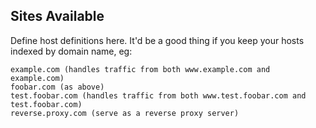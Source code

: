 Sites Available
---------------

Define host definitions here.
It'd be a good thing if you keep your hosts indexed by domain name, eg:

```
example.com (handles traffic from both www.example.com and example.com)
foobar.com (as above)
test.foobar.com (handles traffic from both www.test.foobar.com and test.foobar.com)
reverse.proxy.com (serve as a reverse proxy server)
```

